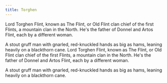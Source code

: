 ```yaml
---
title: Torghen
---
```


Lord Torghen Flint, known as The Flint, or Old Flint clan chief of the first Flints, a mountain clan in the North. He's the father of Donnel and Artos Flint, each by a different woman.

A stout gruff man with gnarled, red-knuckled hands as big as hams, leaning heavily on a blackthorn cane. Lord Torghen Flint, known as The Flint, or Old Flint clan chief of the first Flints, a mountain clan in the North. He's the father of Donnel and Artos Flint, each by a different woman.

A stout gruff man with gnarled, red-knuckled hands as big as hams, leaning heavily on a blackthorn cane. 



